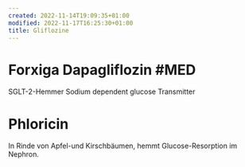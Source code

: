 ```yaml
---
created: 2022-11-14T19:09:35+01:00
modified: 2022-11-17T16:25:30+01:00
title: Gliflozine
---
```


# Forxiga Dapagliflozin #MED

SGLT-2-Hemmer
Sodium dependent glucose Transmitter
# Phloricin
In Rinde von Apfel-und Kirschbäumen, hemmt Glucose-Resorption im Nephron.
